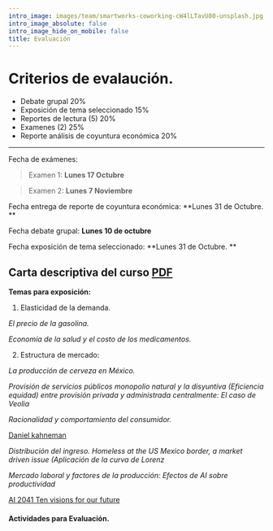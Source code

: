 ```yaml
---
intro_image: images/team/smartworks-coworking-cW4lLTavU80-unsplash.jpg
intro_image_absolute: false
intro_image_hide_on_mobile: false
title: Evaluación
---
```


# Criterios de evalaución.

- Debate grupal                                        20%
- Exposición de tema seleccionado                      15%
- Reportes  de lectura   (5)                           20%
- Examenes      (2)                                    25%
- Reporte  análisis de coyuntura económica             20%  

--------------------------------------------------------------------

Fecha de exámenes: 

> Examen 1: **Lunes 17 Octubre**

> Examen 2: **Lunes 7 Noviembre**

Fecha entrega de reporte de coyuntura económica:  **Lunes 31 de Octubre. **

Fecha debate grupal:  **Lunes 10 de octubre**

Fecha exposición de tema seleccionado: **Lunes 31 de Octubre. **


## Carta descriptiva del curso [PDF](https://drive.google.com/file/d/1vjQKptKxNeFDfN8-TYTYTiLL-CQegwLR/view?usp=sharing)



**Temas para exposición:**

1. Elasticidad de la demanda.

*El precio de la gasolina.*

*Economía de la salud y el costo de los medicamentos.*

2. Estructura de mercado: 

*La producción de cerveza en México.*

*Provisión de servicios públicos monopolio natural y la disyuntiva (Eficiencia equidad) entre provisión privada y administrada centralmente: El caso de Veolia*

*Racionalidad y comportamiento del consumidor.*

[Daniel kahneman ](https://www.uzh.ch/cmsssl/suz/dam/jcr:ffffffff-fad3-547b-ffff-ffffe54d58af/10.18_kahneman_tversky_81.pdf)

*Distribución del ingreso. Homeless at the US Mexico border, a market driven issue  (Aplicación de la curva de Lorenz*

*Mercado laboral y factores de la producción: Efectos de AI sobre productividad*  

[AI 2041 Ten visions for our future](https://drive.google.com/file/d/1Ow1DjyrV21YRIOmzSVl60aPGbrNJj3ef/view?usp=sharing)


#### Actividades para Evaluación.

  